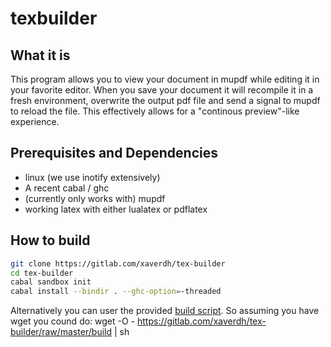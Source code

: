 # texbuilder
## What it is

This program allows you to view your document in mupdf while
editing it in your favorite editor. When you save your document
it will recompile it in a fresh environment, overwrite the output
pdf file and send a signal to mupdf to reload the file.
This effectively allows for a "continous preview"-like experience.

## Prerequisites and Dependencies
  * linux (we use inotify extensively)
  * A recent cabal / ghc
  * (currently only works with) mupdf
  * working latex with either lualatex or pdflatex

## How to build

```sh
git clone https://gitlab.com/xaverdh/tex-builder
cd tex-builder
cabal sandbox init
cabal install --bindir . --ghc-option=-threaded
```
Alternatively you can user the provided [build script][build-script].
So assuming you have wget you cound do:
wget -O - https://gitlab.com/xaverdh/tex-builder/raw/master/build | sh





[build-script]: https://gitlab.com/xaverdh/tex-builder/blob/master/build

